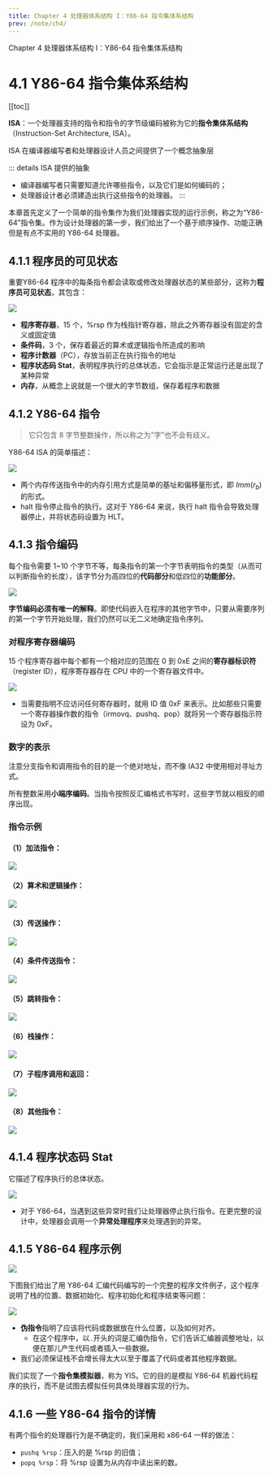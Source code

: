 ```yaml
---
title: Chapter 4 处理器体系结构 I：Y86-64 指令集体系结构
prev: /note/ch4/
---
```


Chapter 4 处理器体系结构 I：Y86-64 指令集体系结构

# 4.1 Y86-64 指令集体系结构

[[toc]]

**ISA**：一个处理器支持的指令和指令的字节级编码被称为它的**指令集体系结构**（Instruction-Set Architecture, ISA）。

ISA 在编译器编写者和处理器设计人员之间提供了一个概念抽象层

::: details ISA 提供的抽象

- 编译器编写者只需要知道允许哪些指令，以及它们是如何编码的；
- 处理器设计者必须建造出执行这些指令的处理器。
  :::

本章首先定义了一个简单的指令集作为我们处理器实现的运行示例，称之为“Y86-64”指令集。作为设计处理器的第一步，我们给出了一个基于顺序操作、功能正确但是有点不实用的 Y86-64 处理器。

## 4.1.1 程序员的可见状态

<a-tag color="blue">重要</a-tag>Y86-64 程序中的每条指令都会读取或修改处理器状态的某些部分，这称为<strong>程序员可见状态</strong>，其包含：

![](./images/2021-07-24-12-37-50.png)

- **程序寄存器**，15 个，%rsp 作为栈指针寄存器，除此之外寄存器没有固定的含义或固定值
- **条件码**，3 个，保存着最近的算术或逻辑指令所造成的影响
- **程序计数器**（PC），存放当前正在执行指令的地址
- **程序状态码 Stat**，表明程序执行的总体状态，它会指示是正常运行还是出现了某种异常
- **内存**，从概念上说就是一个很大的字节数组，保存着程序和数据

## 4.1.2 Y86-64 指令

> 它只包含 8 字节整数操作，所以称之为“字”也不会有歧义。

Y86-64 ISA 的简单描述：

![](./images/2021-07-24-12-42-33.png)

- 两个内存传送指令中的内存引用方式是简单的基址和偏移量形式，即 $Imm(r_b)$ 的形式。
- halt 指令停止指令的执行。这对于 Y86-64 来说，执行 halt 指令会导致处理器停止，并将状态码设置为 HLT。

## 4.1.3 指令编码

每个指令需要 1~10 个字节不等，每条指令的第一个字节表明指令的类型（从而可以判断指令的长度），该字节分为高四位的**代码部分**和低四位的**功能部分**。

![](./images/2021-07-24-12-47-47.png)

**字节编码必须有唯一的解释**。即使代码嵌入在程序的其他字节中，只要从需要序列的第一个字节开始处理，我们仍然可以无二义地确定指令序列。

### 对程序寄存器编码

15 个程序寄存器中每个都有一个相对应的范围在 0 到 0xE 之间的**寄存器标识符**（register ID），程序寄存器存在 CPU 中的一个寄存器文件中。

![](./images/2021-07-24-12-51-26.png)

- 当需要指明不应访问任何寄存器时，就用 ID 值 0xF 来表示。比如那些只需要一个寄存器操作数的指令（irmovq、pushq、pop）就将另一个寄存器指示符设为 0xF。

### 数字的表示

注意分支指令和调用指令的目的是一个绝对地址，而不像 IA32 中使用相对寻址方式。

所有整数采用**小端序编码**。当指令按照反汇编格式书写时，这些字节就以相反的顺序出现。

### 指令示例

#### （1）**加法指令**：

![](./images/2021-07-24-13-06-43.png)

#### （2）**算术和逻辑操作**：

![](./images/2021-07-24-13-07-37.png)

#### （3）**传送操作**：

![](./images/2021-07-24-13-08-24.png)

#### （4）**条件传送指令**：

![](./images/2021-07-24-13-08-36.png)

#### （5）**跳转指令**：

![](./images/2021-07-24-13-08-54.png)

#### （6）**栈操作**：

![](./images/2021-07-24-13-10-12.png)

#### （7）**子程序调用和返回**：

![](./images/2021-07-24-13-10-48.png)

#### （8）**其他指令**：

![](./images/2021-07-24-13-11-14.png)

## 4.1.4 程序状态码 Stat

它描述了程序执行的总体状态。

![](./images/2021-07-24-13-13-37.png)

- 对于 Y86-64，当遇到这些异常时我们让处理器停止执行指令。在更完整的设计中，处理器会调用一个**异常处理程序**来处理遇到的异常。

## 4.1.5 Y86-64 程序示例

![](./images/2021-07-24-13-17-08.png)

下图我们给出了用 Y86-64 汇编代码编写的一个完整的程序文件例子，这个程序说明了栈的位置、数据初始化、程序初始化和程序结束等问题：

![](./images/2021-07-24-13-18-11.png)

- **伪指令**指明了应该将代码或数据放在什么位置，以及如何对齐。
  - 在这个程序中，以`.`开头的词是汇编伪指令，它们告诉汇编器调整地址，以便在那儿产生代码或者插入一些数据。
- 我们必须保证栈不会增长得太大以至于覆盖了代码或者其他程序数据。

我们实现了一个**指令集模拟器**，称为 YIS。它的目的是模拟 Y86-64 机器代码程序的执行，而不是试图去模拟任何具体处理器实现的行为。

## 4.1.6 一些 Y86-64 指令的详情

有两个指令的处理器行为是不确定的，我们采用和 x86-64 一样的做法：

- `pushq %rsp`：压入的是 %rsp 的旧值；
- `popq %rsp`：将 %rsp 设置为从内存中读出来的数。
